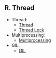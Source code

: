 ## R. Thread
- Thread:
  - [Thread](./01-Thread.md)
  - [Thread Lock](./04-Thread_Lock.md)
- Multiprocessing:
  - [Multiprocessing](./02-Multiprocessing.md)
- GIL:
  - [GIL](./03-GIL.md)
